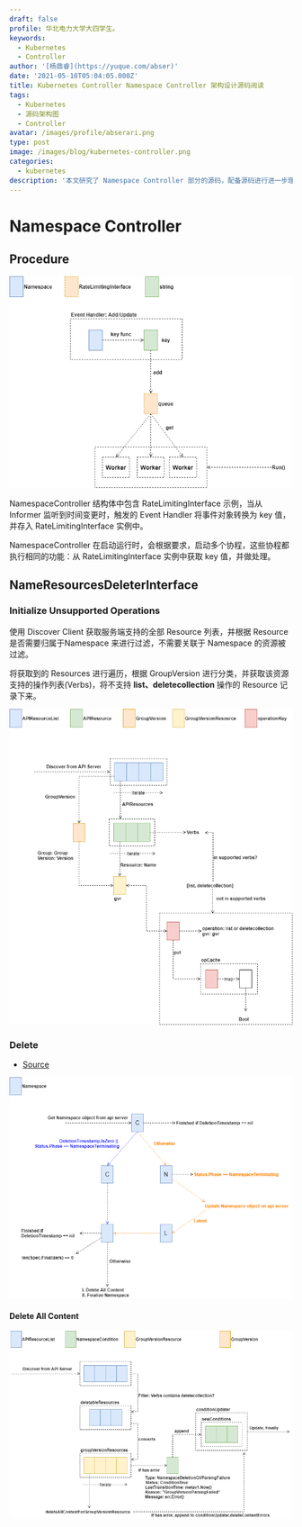 ```yaml
---
draft: false
profile: 华北电力大学大四学生。
keywords:
  - Kubernetes
  - Controller
author: '[杨鼎睿](https://yuque.com/abser)'
date: '2021-05-10T05:04:05.000Z'
title: Kubernetes Controller Namespace Controller 架构设计源码阅读
tags:
  - Kubernetes
  - 源码架构图
  - Controller
avatar: /images/profile/abserari.png
type: post
image: /images/blog/kubernetes-controller.png
categories:
  - kubernetes
description: '本文研究了 Namespace Controller 部分的源码，配备源码进行进一步理解，可以加深理解,增强相关设计能力。'
---
```


# Namespace Controller

## Procedure

![namespace-controller-main-procedure.svg](../.gitbook/assets/20%20%282%29.png)

NamespaceController 结构体中包含 RateLimitingInterface 示例，当从 Informer 监听到时间变更时，触发的 Event Handler 将事件对象转换为 key 值，并存入 RateLimitingInterface 实例中。

NamespaceController 在启动运行时，会根据要求，启动多个协程，这些协程都执行相同的功能：从 RateLimitingInterface 实例中获取 key 值，并做处理。

## NameResourcesDeleterInterface

### Initialize Unsupported Operations

使用 Discover Client 获取服务端支持的全部 Resource 列表，并根据 Resource 是否需要归属于Namespace 来进行过滤，不需要关联于 Namespace 的资源被过滤。

将获取到的 Resources 进行遍历，根据 GroupVersion 进行分类，并获取该资源支持的操作列表\(Verbs\)，将不支持 **list、deletecollection** 操作的 Resource 记录下来。

![namespace-controller-init-op-cache.svg](../.gitbook/assets/21%20%282%29.png)

### Delete

* [Source](https://sourcegraph.com/github.com/kubernetes/kubernetes/-/blob/pkg/controller/namespace/deletion/namespaced_resources_deleter.go#L95:38)

![namespace-controller-name-resource-deleter-delete.svg](../.gitbook/assets/22%20%282%29.png)

#### Delete All Content

![namespace-controller-delete-all-content.svg](../.gitbook/assets/23%20%282%29.png)

